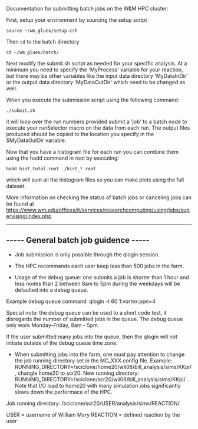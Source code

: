 Documentation for submitting batch jobs on the W&M HPC cluster:

First, setup your environment by sourcing the setup script

`source ~/wm_gluex/setup.csh`

Then `cd` to the batch directory

`cd ~/wm_gluex/batch/`

Next modify the submit.sh script as needed for your specific analysis.  At a minimum you need to specify the 'MyProcess' variable for your reaction, but there may be other variables like the input data directory 'MyDataInDir' or the output data directory 'MyDataOutDir' which need to be changed as well.

When you execute the submission script using the following command:

`./submit.sh`

it will loop over the run numbers provided submit a 'job' to a batch node to execute your runSelector macro on the data from each run.  The output files produced should be copied to the location you specify in the $MyDataOutDir variable.

Now that you have a histogram file for each run you can combine them using the hadd command in root by executing:

`hadd hist_total.root ./hist_*.root`

which will sum all the histogram files so you can make plots using the full dataset.  

More information on checking the status of batch jobs or canceling jobs can be found at
https://www.wm.edu/offices/it/services/researchcomputing/using/jobs/supervising/index.php


--------------------------------------
----- General batch job guidence -----
--------------------------------------

* Job submission is only possible through the qlogin session.

* The HPC recommands each user keep less than 500 jobs in the farm.

* Usage of the debug queue: one submits a job is shorter than 1 hour and less nodes than 2 between 8am to 5pm during the weekdays will be defaulted into a debug queue. 

Example debug queue command: qlogin -t 60 1:vortex:ppn=4 

Special note: the debug queue can be used to a short code test, it disregards the number of submitted jobs in the queue. The debug queue only work Monday-Friday, 8am - 5pm. 

If the user submitted many jobs into the queue, then the qlogin will not initiate outside of the debug queue time zone.

* When submitting jobs into the farm, one must pay attention to change the job running directory set in the MC_XXX.config file. Example: RUNNING_DIRECTORY=/sciclone/home20/wli08/bill_analysis/sims/KKpi/ , changle home20 to scr20. New running directory: RUNNING_DIRECTORY=/sciclone/scr20/wli08/bill_analysis/sims/KKpi/ . Note that I/O load to home20  with many simulation jobs significantly slows down the performace of the HPC.

Job running directory:
/sciclone/scr20/USER/analysis/sims/REACTION/

USER = username of William Mary
REACTION = defined reaction by the user

